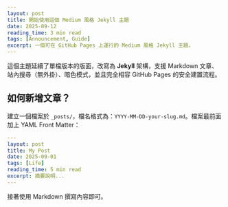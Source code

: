 ```yaml
---
layout: post
title: 開始使用這個 Medium 風格 Jekyll 主題
date: 2025-09-12
reading_time: 3 min read
tags: [Announcement, Guide]
excerpt: 一個可在 GitHub Pages 上運行的 Medium 風格 Jekyll 主題。
---
```


這個主題延續了單檔版本的版面，改寫為 **Jekyll** 架構，支援 Markdown 文章、站內搜尋（無外掛）、暗色模式，並且完全相容 GitHub Pages 的安全建置流程。

## 如何新增文章？
建立一個檔案於 `_posts/`，檔名格式為：`YYYY-MM-DD-your-slug.md`。檔案最前面加上 YAML Front Matter：

```yaml
---
layout: post
title: My Post
date: 2025-09-01
tags: [Life]
reading_time: 5 min read
excerpt: 摘要說明...
---
```

接著使用 Markdown 撰寫內容即可。